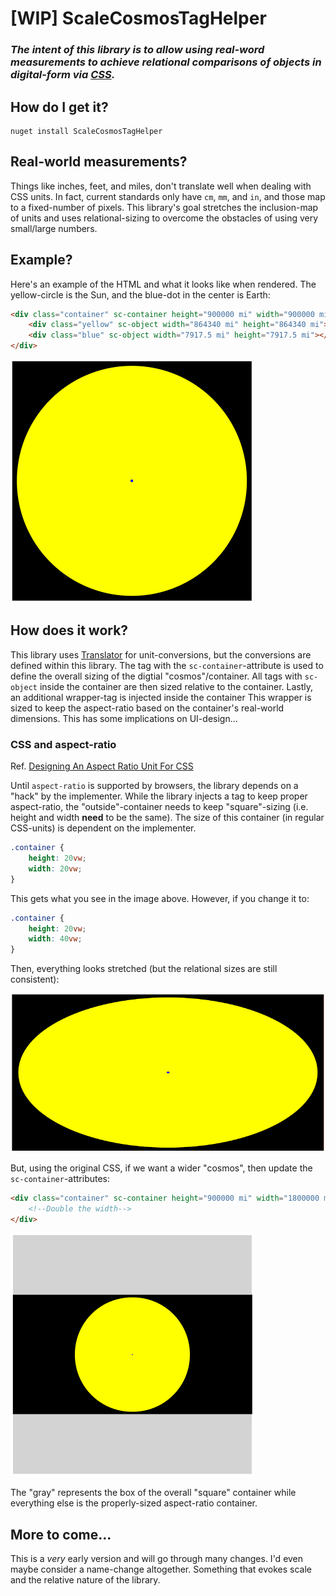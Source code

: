 ﻿# [WIP] ScaleCosmosTagHelper

### *The intent of this library is to allow using **real-word measurements** to achieve relational comparisons of objects in digital-form via [CSS](https://en.wikipedia.org/wiki/Cascading_Style_Sheets).*

## How do I get it?

```shell
nuget install ScaleCosmosTagHelper
```

## Real-world measurements?

Things like inches, feet, and miles, don't translate well when dealing with CSS units. In fact, current standards only have `cm`, `mm`, and `in`, and those map to a fixed-number of pixels. This library's goal stretches the inclusion-map of units and uses relational-sizing to overcome the obstacles of using very small/large numbers.

## Example?

Here's an example of the HTML and what it looks like when rendered. The yellow-circle is the Sun, and the blue-dot in the center is Earth:

```html
<div class="container" sc-container height="900000 mi" width="900000 mi">
    <div class="yellow" sc-object width="864340 mi" height="864340 mi"></div>
    <div class="blue" sc-object width="7917.5 mi" height="7917.5 mi"></div>
</div>
```

![Screenshot showing sizing-comparison between Sun and Earth](sun-earth-screenshot.png)

## How does it work?

This library uses [Translator](https://github.com/billbogaiv/translator) for unit-conversions, but the conversions are defined within this library. The tag with the `sc-container`-attribute is used to define the overall sizing of the digtial "cosmos"/container. All tags with `sc-object` inside the container are then sized relative to the container. Lastly, an additional wrapper-tag is injected inside the container This wrapper is sized to keep the aspect-ratio based on the container's real-world dimensions. This has some implications on UI-design...

### CSS and aspect-ratio

Ref. [Designing An Aspect Ratio Unit For CSS](https://www.smashingmagazine.com/2019/03/aspect-ratio-unit-css/)

Until `aspect-ratio` is supported by browsers, the library depends on a "hack" by the implementer. While the library injects a tag to keep proper aspect-ratio, the "outside"-container needs to keep "square"-sizing (i.e. height and width **need** to be the same). The size of this container (in regular CSS-units) is dependent on the implementer.

```css
.container {
    height: 20vw;
    width: 20vw;
}
```

This gets what you see in the image above. However, if you change it to:

```css
.container {
    height: 20vw;
    width: 40vw;
}
```

Then, everything looks stretched (but the relational sizes are still consistent):

![Screenshot showing stretched size-comparison between Sun and Earth](sun-earth-screenshot-stretched.png)

But, using the original CSS, if we want a wider "cosmos", then update the `sc-container`-attributes:

```html
<div class="container" sc-container height="900000 mi" width="1800000 mi">
    <!--Double the width-->
</div>
```

![Screenshot showing alternate aspect-ratio between Sun and Earth](sun-earth-screenshot-alternate-aspect.png)

The "gray" represents the box of the overall "square" container while everything else is the properly-sized aspect-ratio container.

## More to come...

This is a *very* early version and will go through many changes. I'd even maybe consider a name-change altogether. Something that evokes scale and the relative nature of the library.